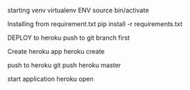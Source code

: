 starting venv
virtualenv ENV
source bin/activate


Installing from requirement.txt
pip install -r requirements.txt



DEPLOY to heroku
push to git branch first

Create heroku app
heroku create


push to heroku
git push heroku master


start application
heroku open
